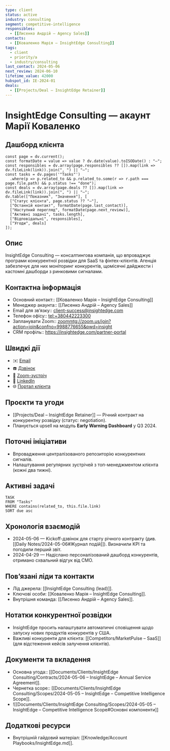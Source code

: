 ```yaml
---
type: client
status: active
industry: consulting
segment: competitive-intelligence
responsibles:
  - [[Лисенко Андрій – Agency Sales]]
contacts:
  - [[Коваленко Марія – InsightEdge Consulting]]
tags:
  - client
  - priority/a
  - industry/consulting
last_contact: 2024-05-06
next_review: 2024-06-10
lifetime_value: 42000
hubspot_id: IE-2024-01
deals:
  - [[Projects/Deal – InsightEdge Retainer]]
---
```


# InsightEdge Consulting — акаунт Марії Коваленко

## Дашборд клієнта
```dataviewjs
const page = dv.current();
const formatDate = value => value ? dv.date(value).toISODate() : "—";
const responsibles = dv.array(page.responsibles ?? []).map(link => dv.fileLink(link)).join(", ") || "—";
const tasks = dv.pages('"Tasks"')
  .where(p => p.related_to && p.related_to.some(r => r.path === page.file.path) && p.status !== "done");
const deals = dv.array(page.deals ?? []).map(link => dv.fileLink(link)).join(", ") || "—";
dv.table(["Показник", "Значення"], [
  ["Статус клієнта", page.status ?? "—"],
  ["Останній контакт", formatDate(page.last_contact)],
  ["Наступний перегляд", formatDate(page.next_review)],
  ["Активні задачі", tasks.length],
  ["Відповідальні", responsibles],
  ["Угоди", deals]
]);
```

## Опис
InsightEdge Consulting — консалтингова компанія, що впроваджує програми конкурентної розвідки для SaaS та фінтех-клієнтів. Агенція забезпечує для них моніторинг конкурентів, щомісячні дайджести і кастомні дашборди з ринковими сигналами.

## Контактна інформація
- Основний контакт:: [[Коваленко Марія – InsightEdge Consulting]]
- Менеджер акаунта:: [[Лисенко Андрій – Agency Sales]]
- Email для звʼязку:: [client-success@insightedge.com](mailto:client-success@insightedge.com)
- Телефон офісу:: [tel:+380442223300](tel:+380442223300)
- Запланувати Zoom:: [zoommtg://zoom.us/join?action=join&confno=9988776655&pwd=insight](zoommtg://zoom.us/join?action=join&confno=9988776655&pwd=insight)
- CRM профіль:: https://insightedge.com/partner-portal

## Швидкі дії
- ✉️ [Email](mailto:client-success@insightedge.com)
- ☎️ [Дзвінок](tel:+380442223300)
- 🎥 [Zoom-зустріч](zoommtg://zoom.us/join?action=join&confno=9988776655&pwd=insight)
- 🔗 [LinkedIn](https://www.linkedin.com/company/insightedge-consulting)
- 🌐 [Портал клієнта](https://insightedge.com/partner-portal)

## Проєкти та угоди
- [[Projects/Deal – InsightEdge Retainer]] — Річний контракт на конкурентну розвідку (статус: negotiation).
- Планується upsell на модуль **Early Warning Dashboard** у Q3 2024.

## Поточні ініціативи
- Впровадження централізованого репозиторію конкурентних сигналів.
- Налаштування регулярних зустрічей з топ-менеджментом клієнта (кожні два тижні).

## Активні задачі
```dataview
TASK
FROM "Tasks"
WHERE contains(related_to, this.file.link)
SORT due asc
```

## Хронологія взаємодій
- 2024-05-06 — Kickoff-дзвінок для старту річного контракту (див. [[Daily Notes/2024-05-06#Журнал подій]]). Визначили KPI та погодили перший звіт.
- 2024-04-29 — Надіслано персоналізований дашборд конкурентів, отримано схвальний відгук від CMO.

## Повʼязані ліди та контакти
- Лід джерела: [[InsightEdge Consulting (lead)]].
- Ключові особи: [[Коваленко Марія – InsightEdge Consulting]].
- Внутрішня команда: [[Лисенко Андрій – Agency Sales]].

## Нотатки конкурентної розвідки
- InsightEdge просить налаштувати автоматичні сповіщення щодо запуску нових продуктів конкурентів у США.
- Важливі конкуренти для клієнта: [[Competitors/MarketPulse – SaaS]] (для відстеження кейсів залучення клієнтів).

## Документи та вкладення
- Основна угода:: [[Documents/Clients/InsightEdge Consulting/Contracts/2024-05-06 – InsightEdge – Annual Service Agreement]].
- Чернетка scope:: [[Documents/Clients/InsightEdge Consulting/Scopes/2024-05-05 – InsightEdge – Competitive Intelligence Scope]].
- ![[Documents/Clients/InsightEdge Consulting/Scopes/2024-05-05 – InsightEdge – Competitive Intelligence Scope#Основні компоненти]]

## Додаткові ресурси
- Внутрішній гайдовий матеріал: [[Knowledge/Account Playbooks/InsightEdge.md]].

